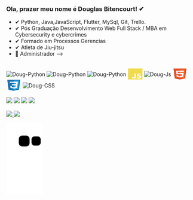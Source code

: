 ### Ola, prazer meu nome é Douglas Bitencourt! ✔ 

- ✔ Python, Java,JavaScript, Flutter, MySql, Git, Trello.
- ✔ Pós Graduação Desenvolvimento Web Full Stack / MBA em Cybersecurity e cybercrimes
- ✔ Formado em Processos Gerencias
- ✔ Atleta de Jiu-jitsu
- 🔭 Administrador
-->

<div style="display: inline_block">    
<br>
<img align="center" alt="Doug-Python" height="30" width="40" <img src="https://cdn.jsdelivr.net/gh/devicons/devicon@latest/icons/python/python-plain-wordmark.svg" />
<img align="center" alt="Doug-Python" height="30" width="40" <img src="https://cdn.jsdelivr.net/gh/devicons/devicon@latest/icons/django/django-plain.svg" />
<img align="center" alt="Doug-Python" height="30" width="40" <img src="https://cdn.jsdelivr.net/gh/devicons/devicon@latest/icons/java/java-plain-wordmark.svg" />
<img align="center" alt="Doug-Js" height="30" width="40" src="https://raw.githubusercontent.com/devicons/devicon/master/icons/javascript/javascript-plain.svg">
<img align="center" alt="Doug-Js" height="30" width="40" <img src="https://cdn.jsdelivr.net/gh/devicons/devicon@latest/icons/flutter/flutter-plain.svg" />
<img align="center" alt="Doug-HTML" height="30" width="40" src="https://raw.githubusercontent.com/devicons/devicon/master/icons/html5/html5-original.svg">
<img align="center" alt="Doug-CSS" height="30" width="40" src="https://raw.githubusercontent.com/devicons/devicon/master/icons/css3/css3-original.svg">
<img align="center" alt="Doug-CSS" height="30" width="40" src="https://cdn.jsdelivr.net/gh/devicons/devicon@latest/icons/github/github-original-wordmark.svg" />   
</div>
  <br>
  <div>
  <a href="https://instagram.com/bitencourtdoug/" target="_blank"><img src="https://img.shields.io/badge/-Instagram-%23E4405F?style=for-the-badge&logo=instagram&logoColor=white" target="_blank"></a> 	
  <a href="https://discord.gg/bitencourtdoug" target="_blank"><img src="https://img.shields.io/badge/Discord-7289DA?style=for-the-badge&logo=discord&logoColor=white" target="_blank"></a> 
  <a href = "mailto:douglasbitencourtadm@gmail.com"><img src="https://img.shields.io/badge/-Gmail-%23333?style=for-the-badge&logo=gmail&logoColor=white" target="_blank"></a>
  <a href="https://www.linkedin.com/in/bitencourtdoug/" target="_blank"><img src="https://img.shields.io/badge/-LinkedIn-%230077B5?style=for-the-badge&logo=linkedin&logoColor=white" target="_blank"></a> 
  </div>
  <br>
<div>
<a href="https://github.com/bitencourtdoug">
<img loading="lazy" height="180em" src="https://github-readme-stats.vercel.app/api/top-langs/?username=bitencourtdoug&layout=compact&langs_count=7&theme=dracula"/>
<img loading="lazy" height="180em" src="https://github-readme-stats.vercel.app/api?username=bitencourtdoug&show_icons=true&theme=dracula&include_all_commits=true&count_private=true"/>
</div>    

![Snake animation](https://github.com/bitencourtdoug/bitencourtdoug/blob/output/github-contribution-grid-snake.svg)
 


